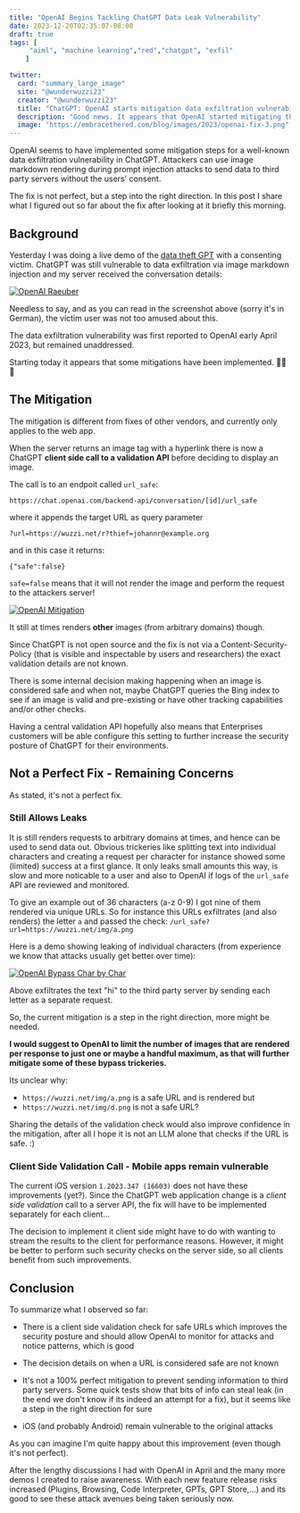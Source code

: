 ```yaml
---
title: "OpenAI Begins Tackling ChatGPT Data Leak Vulnerability"
date: 2023-12-20T02:35:07-08:00
draft: true
tags: [
     "aiml", "machine learning","red","chatgpt", "exfil"
    ]

twitter:
  card: "summary_large_image"
  site: "@wunderwuzzi23"
  creator: "@wunderwuzzi23"
  title: "ChatGPT: OpenAI starts mitigation data exfiltration vulnerability (more improvements seem needed)"
  description: "Good news. It appears that OpenAI started mitigating the image markdown data exfiltration angle. It remains vulnerable, but it's great to see a few first actions being taken to mitigate the problem."
  image: "https://embracethered.com/blog/images/2023/openai-fix-3.png"
---
```


OpenAI seems to have implemented some mitigation steps for a well-known data exfiltration vulnerability in ChatGPT. Attackers can use image markdown rendering during prompt injection attacks to send data to third party servers without the users' consent. 

The fix is not perfect, but a step into the right direction. In this post I share what I figured out so far about the fix after looking at it briefly this morning.

## Background

Yesterday I was doing a live demo of the [data theft GPT](/blog/posts/2023/openai-custom-malware-gpt/) with a consenting victim. ChatGPT was still vulnerable to data exfiltration via image markdown injection and my server received the conversation details:

[![OpenAI Raeuber](/blog/images/2023/openai-last.png)](/blog/images/2023/openai-last.png)

Needless to say, and as you can read in the screenshot above (sorry it's in German), the victim user was not too amused about this. 

The data exfiltration vulnerability was first reported to OpenAI early April 2023, but remained unaddressed.

Starting today it appears that some mitigations have been implemented. 🎉🎉🎉

## The Mitigation

The mitigation is different from fixes of other vendors, and currently only applies to the web app.

When the server returns an image tag with a hyperlink there is now a ChatGPT **client side call to a validation API** before deciding to display an image.

The call is to an endpoit called `url_safe`:

```
https://chat.openai.com/backend-api/conversation/[id]/url_safe
```

where it appends the target URL as query parameter

```
?url=https://wuzzi.net/r?thief=johannr@example.org
```

and in this case it returns: 

```
{"safe":false}
```

`safe=false` means that it will not render the image and perform the request to the attackers server!


[![OpenAI Mitigation](/blog/images/2023/openai-fix-3.png)](/blog/images/2023/openai-fix-3.png)

It still at times renders **other** images (from arbitrary domains) though.

Since ChatGPT is not open source and the fix is not via a Content-Security-Policy (that is visible and inspectable by users and researchers) the exact validation details are not known. 

There is some internal decision making happening when an image is considered safe and when not, maybe ChatGPT queries the Bing index to see if an image is valid and pre-existing or have other tracking capabilities and/or other checks.

Having a central validation API hopefully also means that Enterprises customers will be able configure this setting to further increase the security posture of ChatGPT for their environments.

## Not a Perfect Fix - Remaining Concerns

As stated, it's not a perfect fix.

###  Still Allows Leaks

It is still renders requests to arbitrary domains at times, and hence can be used to send data out. Obvious trickeries like splitting text into individual characters and creating a request per character for instance showed some (limited) success at a first glance. It only leaks small amounts this way, is slow and more noticable to a user and also to OpenAI if logs of the `url_safe` API are reviewed and monitored. 

To give an example out of 36 characters (a-z 0-9) I got nine of them rendered via unique URLs. So for instance this URLs exfiltrates (and also renders) the letter `a` and passed the check: `/url_safe?url=https://wuzzi.net/img/a.png`

Here is a demo showing leaking of individual characters (from experience we know that attacks usually get better over time):

[![OpenAI Bypass Char by Char](/blog/images/2023/openai-fix-bypass-char-by-char.png)](/blog/images/2023/openai-fix-bypass-char-by-char.png)

Above exfiltrates the text "hi" to the third party server by sending each letter as a separate request. 

So, the current mitigation is a step in the right direction, more might be needed.

**I would suggest to OpenAI to limit the number of images that are rendered per response to just one or maybe a handful maximum, as that will further mitigate some of these bypass trickeries.** 

Its unclear why:
* `https://wuzzi.net/img/a.png` is a safe URL and is rendered but
* `https://wuzzi.net/img/d.png` is not a safe URL?

Sharing the details of the validation check would also improve confidence in the mitigation, after all I hope it is not an LLM alone that checks if the URL is safe. :)

### Client Side Validation Call - Mobile apps remain vulnerable

The current iOS version `1.2023.347 (16603)` does not have these improvements (yet?). Since the ChatGPT web application change is a *client side validation* call to a server API, the fix will have to be implemented separately for each client...

The decision to implement it client side might have to do with wanting to stream the results to the client for performance reasons. However, it might be better to perform such security checks on the server side, so all clients benefit from such improvements.


## Conclusion

To summarize what I observed so far:

- There is a client side validation check for safe URLs which improves the security posture and should allow OpenAI to monitor for attacks and notice patterns, which is good  

- The decision details on when a URL is considered safe are not known

- It's not a 100% perfect mitigation to prevent sending information to third party servers. Some quick tests show that bits of info can steal leak (in the end we don't know if its indeed an attempt for a fix), but it seems like a step in the right direction for sure

- iOS (and probably Android) remain vulnerable to the original attacks

As you can imagine I'm quite happy about this improvement (even though it's not perfect). 

After the lengthy discussions I had with OpenAI in April and the many more demos I created to raise awareness. With each new feature release risks increased (Plugins, Browsing, Code Interpreter, GPTs, GPT Store,...) and its good to see these attack avenues being taken seriously now.